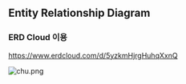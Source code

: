 ## Entity Relationship Diagram


### ERD Cloud 이용

https://www.erdcloud.com/d/5yzkmHjrgHuhqXxnQ

![chu.png](./Readme_images/ERD.png)
